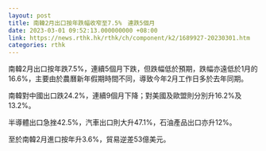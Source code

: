```yaml
---
layout: post
title: 南韓2月出口按年跌幅收窄至7.5%　連跌5個月
date: 2023-03-01 09:52:13.000000000 +08:00
link: https://news.rthk.hk/rthk/ch/component/k2/1689927-20230301.htm
categories: rthk
---
```


南韓2月出口按年跌7.5%，連續5個月下跌，但跌幅低於預期，跌幅亦遠低於1月的16.6%，主要由於農曆新年假期時間不同，導致今年2月工作日多於去年同期。

南韓對中國出口跌24.2%，連續9個月下降；對美國及歐盟則分別升16.2%及13.2%。

半導體出口急挫42.5%，汽車出口則大升47.1%，石油產品出口亦升12%。

至於南韓2月進口按年升3.6%，貿易逆差53億美元。
